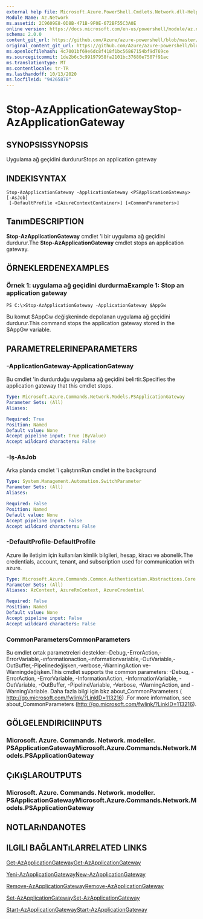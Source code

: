 ```yaml
---
external help file: Microsoft.Azure.PowerShell.Cmdlets.Network.dll-Help.xml
Module Name: Az.Network
ms.assetid: 2C9609E8-0D8B-471B-9F0E-672BF55C3A0E
online version: https://docs.microsoft.com/en-us/powershell/module/az.network/stop-azapplicationgateway
schema: 2.0.0
content_git_url: https://github.com/Azure/azure-powershell/blob/master/src/Network/Network/help/Stop-AzApplicationGateway.md
original_content_git_url: https://github.com/Azure/azure-powershell/blob/master/src/Network/Network/help/Stop-AzApplicationGateway.md
ms.openlocfilehash: 4c7001bf69e6dc8f418f1bc56867154bf9d769ce
ms.sourcegitcommit: 1de2b6c3c99197958fa2101bc37680e7507f91ac
ms.translationtype: MT
ms.contentlocale: tr-TR
ms.lasthandoff: 10/13/2020
ms.locfileid: "94265878"
---
```

# <span data-ttu-id="f4df4-101">Stop-AzApplicationGateway</span><span class="sxs-lookup"><span data-stu-id="f4df4-101">Stop-AzApplicationGateway</span></span>

## <span data-ttu-id="f4df4-102">SYNOPSIS</span><span class="sxs-lookup"><span data-stu-id="f4df4-102">SYNOPSIS</span></span>
<span data-ttu-id="f4df4-103">Uygulama ağ geçidini durdurur</span><span class="sxs-lookup"><span data-stu-id="f4df4-103">Stops an application gateway</span></span>

## <span data-ttu-id="f4df4-104">INDEKI</span><span class="sxs-lookup"><span data-stu-id="f4df4-104">SYNTAX</span></span>

```
Stop-AzApplicationGateway -ApplicationGateway <PSApplicationGateway> [-AsJob]
 [-DefaultProfile <IAzureContextContainer>] [<CommonParameters>]
```

## <span data-ttu-id="f4df4-105">Tanım</span><span class="sxs-lookup"><span data-stu-id="f4df4-105">DESCRIPTION</span></span>
<span data-ttu-id="f4df4-106">**Stop-AzApplicationGateway** cmdlet 'i bir uygulama ağ geçidini durdurur.</span><span class="sxs-lookup"><span data-stu-id="f4df4-106">The **Stop-AzApplicationGateway** cmdlet stops an application gateway.</span></span>

## <span data-ttu-id="f4df4-107">ÖRNEKLERDEN</span><span class="sxs-lookup"><span data-stu-id="f4df4-107">EXAMPLES</span></span>

### <span data-ttu-id="f4df4-108">Örnek 1: uygulama ağ geçidini durdurma</span><span class="sxs-lookup"><span data-stu-id="f4df4-108">Example 1: Stop an application gateway</span></span>
```
PS C:\>Stop-AzApplicationGateway -ApplicationGateway $AppGw
```

<span data-ttu-id="f4df4-109">Bu komut $AppGw değişkeninde depolanan uygulama ağ geçidini durdurur.</span><span class="sxs-lookup"><span data-stu-id="f4df4-109">This command stops the application gateway stored in the $AppGw variable.</span></span>

## <span data-ttu-id="f4df4-110">PARAMETRELERINE</span><span class="sxs-lookup"><span data-stu-id="f4df4-110">PARAMETERS</span></span>

### <span data-ttu-id="f4df4-111">-ApplicationGateway</span><span class="sxs-lookup"><span data-stu-id="f4df4-111">-ApplicationGateway</span></span>
<span data-ttu-id="f4df4-112">Bu cmdlet 'in durdurduğu uygulama ağ geçidini belirtir.</span><span class="sxs-lookup"><span data-stu-id="f4df4-112">Specifies the application gateway that this cmdlet stops.</span></span>

```yaml
Type: Microsoft.Azure.Commands.Network.Models.PSApplicationGateway
Parameter Sets: (All)
Aliases:

Required: True
Position: Named
Default value: None
Accept pipeline input: True (ByValue)
Accept wildcard characters: False
```

### <span data-ttu-id="f4df4-113">-Iş</span><span class="sxs-lookup"><span data-stu-id="f4df4-113">-AsJob</span></span>
<span data-ttu-id="f4df4-114">Arka planda cmdlet 'i çalıştırın</span><span class="sxs-lookup"><span data-stu-id="f4df4-114">Run cmdlet in the background</span></span>

```yaml
Type: System.Management.Automation.SwitchParameter
Parameter Sets: (All)
Aliases:

Required: False
Position: Named
Default value: None
Accept pipeline input: False
Accept wildcard characters: False
```

### <span data-ttu-id="f4df4-115">-DefaultProfile</span><span class="sxs-lookup"><span data-stu-id="f4df4-115">-DefaultProfile</span></span>
<span data-ttu-id="f4df4-116">Azure ile iletişim için kullanılan kimlik bilgileri, hesap, kiracı ve abonelik.</span><span class="sxs-lookup"><span data-stu-id="f4df4-116">The credentials, account, tenant, and subscription used for communication with azure.</span></span>

```yaml
Type: Microsoft.Azure.Commands.Common.Authentication.Abstractions.Core.IAzureContextContainer
Parameter Sets: (All)
Aliases: AzContext, AzureRmContext, AzureCredential

Required: False
Position: Named
Default value: None
Accept pipeline input: False
Accept wildcard characters: False
```

### <span data-ttu-id="f4df4-117">CommonParameters</span><span class="sxs-lookup"><span data-stu-id="f4df4-117">CommonParameters</span></span>
<span data-ttu-id="f4df4-118">Bu cmdlet ortak parametreleri destekler:-Debug,-ErrorAction,-ErrorVariable,-ınformationaction,-ınformationvariable,-OutVariable,-OutBuffer,-Pipelinedeğişken,-verbose,-WarningAction ve-Warningdeğişken.</span><span class="sxs-lookup"><span data-stu-id="f4df4-118">This cmdlet supports the common parameters: -Debug, -ErrorAction, -ErrorVariable, -InformationAction, -InformationVariable, -OutVariable, -OutBuffer, -PipelineVariable, -Verbose, -WarningAction, and -WarningVariable.</span></span> <span data-ttu-id="f4df4-119">Daha fazla bilgi için bkz about_CommonParameters ( http://go.microsoft.com/fwlink/?LinkID=113216) .</span><span class="sxs-lookup"><span data-stu-id="f4df4-119">For more information, see about_CommonParameters (http://go.microsoft.com/fwlink/?LinkID=113216).</span></span>

## <span data-ttu-id="f4df4-120">GÖLGELENDIRICI</span><span class="sxs-lookup"><span data-stu-id="f4df4-120">INPUTS</span></span>

### <span data-ttu-id="f4df4-121">Microsoft. Azure. Commands. Network. modeller. PSApplicationGateway</span><span class="sxs-lookup"><span data-stu-id="f4df4-121">Microsoft.Azure.Commands.Network.Models.PSApplicationGateway</span></span>

## <span data-ttu-id="f4df4-122">ÇıKıŞLAR</span><span class="sxs-lookup"><span data-stu-id="f4df4-122">OUTPUTS</span></span>

### <span data-ttu-id="f4df4-123">Microsoft. Azure. Commands. Network. modeller. PSApplicationGateway</span><span class="sxs-lookup"><span data-stu-id="f4df4-123">Microsoft.Azure.Commands.Network.Models.PSApplicationGateway</span></span>

## <span data-ttu-id="f4df4-124">NOTLARıNDA</span><span class="sxs-lookup"><span data-stu-id="f4df4-124">NOTES</span></span>

## <span data-ttu-id="f4df4-125">ILGILI BAĞLANTıLAR</span><span class="sxs-lookup"><span data-stu-id="f4df4-125">RELATED LINKS</span></span>

[<span data-ttu-id="f4df4-126">Get-AzApplicationGateway</span><span class="sxs-lookup"><span data-stu-id="f4df4-126">Get-AzApplicationGateway</span></span>](./Get-AzApplicationGateway.md)

[<span data-ttu-id="f4df4-127">Yeni-AzApplicationGateway</span><span class="sxs-lookup"><span data-stu-id="f4df4-127">New-AzApplicationGateway</span></span>](./New-AzApplicationGateway.md)

[<span data-ttu-id="f4df4-128">Remove-AzApplicationGateway</span><span class="sxs-lookup"><span data-stu-id="f4df4-128">Remove-AzApplicationGateway</span></span>](./Remove-AzApplicationGateway.md)

[<span data-ttu-id="f4df4-129">Set-AzApplicationGateway</span><span class="sxs-lookup"><span data-stu-id="f4df4-129">Set-AzApplicationGateway</span></span>](./Set-AzApplicationGateway.md)

[<span data-ttu-id="f4df4-130">Start-AzApplicationGateway</span><span class="sxs-lookup"><span data-stu-id="f4df4-130">Start-AzApplicationGateway</span></span>](./Start-AzApplicationGateway.md)


